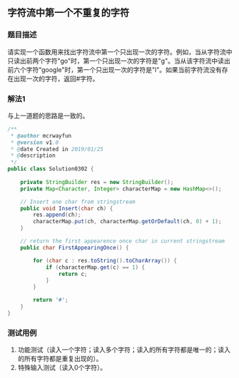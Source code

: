 ## 字符流中第一个不重复的字符

### 题目描述

请实现一个函数用来找出字符流中第一个只出现一次的字符。例如，当从字符流中只读出前两个字符"go"时，第一个只出现一次的字符是"g"。当从该字符流中读出前六个字符“google"时，第一个只出现一次的字符是"l"。如果当前字符流没有存在出现一次的字符，返回#字符。


### 解法1
与上一道题的思路是一致的。

```java
/**
 * @author mcrwayfun
 * @version v1.0
 * @date Created in 2019/01/25
 * @description
 */
public class Solution0302 {
    
    private StringBuilder res = new StringBuilder();
    private Map<Character, Integer> characterMap = new HashMap<>();

    // Insert one char from stringstream
    public void Insert(char ch) {
        res.append(ch);
        characterMap.put(ch, characterMap.getOrDefault(ch, 0) + 1);
    }

    // return the first appearence once char in current stringstream
    public char FirstAppearingOnce() {

        for (char c : res.toString().toCharArray()) {
            if (characterMap.get(c) == 1) {
                return c;
            }
        }

        return '#';
    }
}
```
### 测试用例

1. 功能测试（读入一个字符；读入多个字符；读入的所有字符都是唯一的；读入的所有字符都是重复出现的）。
2. 特殊输入测试（读入0个字符）。